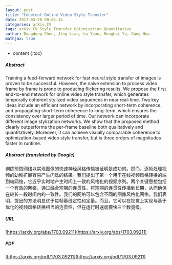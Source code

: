 ```yaml
---
layout: post
title: "Coherent Online Video Style Transfer"
date: 2017-03-28 09:04:15
categories: arXiv_CV
tags: arXiv_CV Style_Transfer Optimization Quantitative
author: Dongdong Chen, Jing Liao, Lu Yuan, Nenghai Yu, Gang Hua
mathjax: true
---
```


* content
{:toc}

##### Abstract
Training a feed-forward network for fast neural style transfer of images is proven to be successful. However, the naive extension to process video frame by frame is prone to producing flickering results. We propose the first end-to-end network for online video style transfer, which generates temporally coherent stylized video sequences in near real-time. Two key ideas include an efficient network by incorporating short-term coherence, and propagating short-term coherence to long-term, which ensures the consistency over larger period of time. Our network can incorporate different image stylization networks. We show that the proposed method clearly outperforms the per-frame baseline both qualitatively and quantitatively. Moreover, it can achieve visually comparable coherence to optimization-based video style transfer, but is three orders of magnitudes faster in runtime.

##### Abstract (translated by Google)
训练前馈网络以实现图像的快速神经风格传输被证明是成功的。然而，逐帧处理视频的幼稚扩展容易产生闪烁的结果。我们提出了第一个用于在线视频风格转换的端到端网络，它近乎实时地产生时间上一致的风格化的视频序列。两个关键思想包括一个有效的网络，通过融合短期的连贯性，将短期的连贯性传播到长期，从而确保在较长一段时间内的一致性。我们的网络可以包含不同的图像风格化网络。我们表明，提出的方法明显优于每帧基线定性和定量。而且，它可以在视觉上实现与基于优化的视频风格转换相当的连贯性，但在运行时速度要快三个数量级。

##### URL
[https://arxiv.org/abs/1703.09211](https://arxiv.org/abs/1703.09211)

##### PDF
[https://arxiv.org/pdf/1703.09211](https://arxiv.org/pdf/1703.09211)

